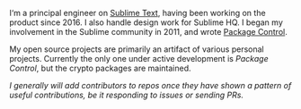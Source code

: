 I‘m a principal engineer on [Sublime Text](https://www.sublimetext.com), having been working on the product since 2016. I also handle design work for Sublime HQ. I began my involvement in the Sublime community in 2011, and wrote [Package Control](https://packagecontrol.io).

My open source projects are primarily an artifact of various personal projects. Currently the only one under active development is *Package Control*, but the crypto packages are maintained.

*I generally will add contributors to repos once they have shown a pattern of useful contributions, be it responding to issues or sending PRs.*
